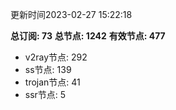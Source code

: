 更新时间2023-02-27 15:22:18

**总订阅: 73**
**总节点: 1242**
**有效节点: 477**
- v2ray节点: 292
- ss节点: 139
- trojan节点: 41
- ssr节点: 5
